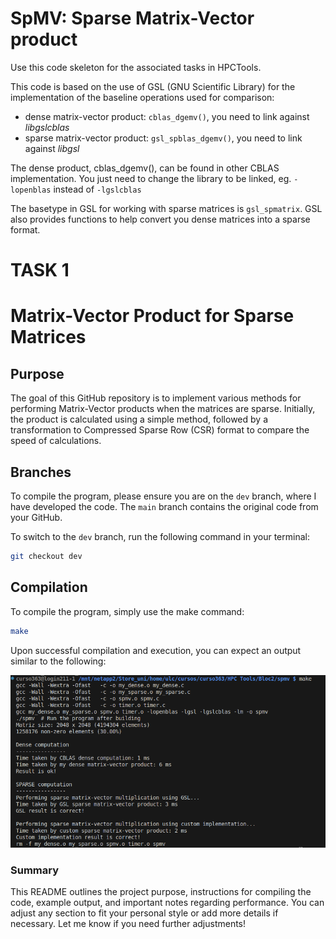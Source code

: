 # SpMV: Sparse Matrix-Vector product

Use this code skeleton for the associated tasks in HPCTools.

This code is based on the use of GSL (GNU Scientific Library) for the
implementation of the baseline operations used for comparison:
- dense matrix-vector product: `cblas_dgemv()`, you need to link against *libgslcblas*
- sparse matrix-vector product: `gsl_spblas_dgemv()`, you need to link against *libgsl*

The dense product, cblas_dgemv(), can be found in other CBLAS
implementation. You just need to change the library to be linked,
eg. `-lopenblas` instead of `-lgslcblas`

The basetype in GSL for working with sparse matrices is `gsl_spmatrix`.
GSL also provides functions to help convert you dense matrices into a
sparse format.


# TASK 1

# Matrix-Vector Product for Sparse Matrices

## Purpose

The goal of this GitHub repository is to implement various methods for performing Matrix-Vector products when the matrices are sparse. Initially, the product is calculated using a simple method, followed by a transformation to Compressed Sparse Row (CSR) format to compare the speed of calculations.

## Branches

To compile the program, please ensure you are on the `dev` branch, where I have developed the code. The `main` branch contains the original code from your GitHub.

To switch to the `dev` branch, run the following command in your terminal:

```bash
git checkout dev
```

## Compilation

To compile the program, simply use the make command:

```bash
make
```

Upon successful compilation and execution, you can expect an output similar to the following:

![alt text](MatrixVectorResults.png)

### Summary

This README outlines the project purpose, instructions for compiling the code, example output, and important notes regarding performance. You can adjust any section to fit your personal style or add more details if necessary. Let me know if you need further adjustments!
